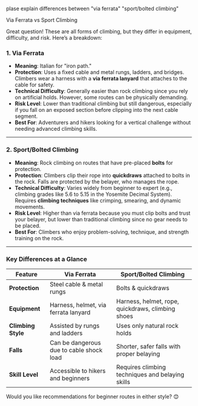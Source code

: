 plase explain differences between "via ferrata" "sport/bolted climbing"

Via Ferrata vs Sport Climbing

Great question! These are all forms of climbing, but they differ in equipment, difficulty, and risk. Here’s a breakdown:

### **1. Via Ferrata**  
- **Meaning**: Italian for "iron path."  
- **Protection**: Uses a fixed cable and metal rungs, ladders, and bridges. Climbers wear a harness with a **via ferrata lanyard** that attaches to the cable for safety.  
- **Technical Difficulty**: Generally easier than rock climbing since you rely on artificial holds. However, some routes can be physically demanding.  
- **Risk Level**: Lower than traditional climbing but still dangerous, especially if you fall on an exposed section before clipping into the next cable segment.  
- **Best For**: Adventurers and hikers looking for a vertical challenge without needing advanced climbing skills.  

---

### **2. Sport/Bolted Climbing**  
- **Meaning**: Rock climbing on routes that have pre-placed **bolts** for protection.  
- **Protection**: Climbers clip their rope into **quickdraws** attached to bolts in the rock. Falls are protected by the belayer, who manages the rope.  
- **Technical Difficulty**: Varies widely from beginner to expert (e.g., climbing grades like 5.6 to 5.15 in the Yosemite Decimal System). Requires **climbing techniques** like crimping, smearing, and dynamic movements.  
- **Risk Level**: Higher than via ferrata because you must clip bolts and trust your belayer, but lower than traditional climbing since no gear needs to be placed.  
- **Best For**: Climbers who enjoy problem-solving, technique, and strength training on the rock.  

---

### **Key Differences at a Glance**  
| Feature            | Via Ferrata            | Sport/Bolted Climbing  |
|-------------------|----------------------|----------------------|
| **Protection**    | Steel cable & metal rungs | Bolts & quickdraws |
| **Equipment**    | Harness, helmet, via ferrata lanyard | Harness, helmet, rope, quickdraws, climbing shoes |
| **Climbing Style** | Assisted by rungs and ladders | Uses only natural rock holds |
| **Falls**        | Can be dangerous due to cable shock load | Shorter, safer falls with proper belaying |
| **Skill Level**  | Accessible to hikers and beginners | Requires climbing techniques and belaying skills |

Would you like recommendations for beginner routes in either style? 😊
